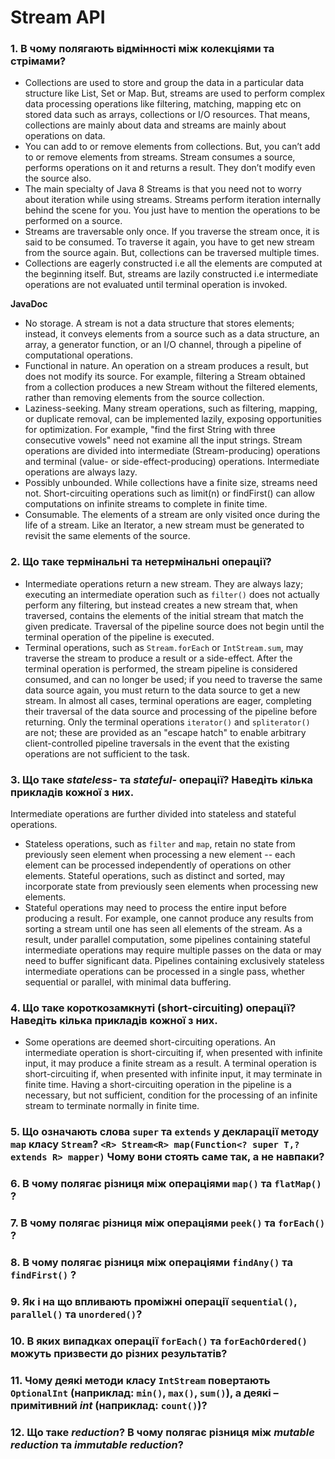    # Stream API
### 1. В чому полягають відмінності між колекціями та стрімами?
- Collections are used to store and group the data in a particular data structure like List, Set or Map. But, streams are used to perform complex data processing operations like filtering, matching, mapping etc on stored data such as arrays, collections or I/O resources. That means, collections are mainly about data and streams are mainly about operations on data.
- You can add to or remove elements from collections. But, you can’t add to or remove elements from streams. Stream consumes a source, performs operations on it and returns a result. They don’t modify even the source also.
- The main specialty of Java 8 Streams is that you need not to worry about iteration while using streams. Streams perform iteration internally behind the scene for you. You just have to mention the operations to be performed on a source.
- Streams are traversable only once. If you traverse the stream once, it is said to be consumed. To traverse it again, you have to get new stream from the source again. But, collections can be traversed multiple times.
- Collections are eagerly constructed i.e all the elements are computed at the beginning itself. But, streams are lazily constructed i.e intermediate operations are not evaluated until terminal operation is invoked.

**JavaDoc**

- No storage. A stream is not a data structure that stores elements; instead, it conveys elements from a source such as a data structure, an array, a generator function, or an I/O channel, through a pipeline of computational operations.
- Functional in nature. An operation on a stream produces a result, but does not modify its source. For example, filtering a Stream obtained from a collection produces a new Stream without the filtered elements, rather than removing elements from the source collection.
- Laziness-seeking. Many stream operations, such as filtering, mapping, or duplicate removal, can be implemented lazily, exposing opportunities for optimization. For example, "find the first String with three consecutive vowels" need not examine all the input strings. Stream operations are divided into intermediate (Stream-producing) operations and terminal (value- or side-effect-producing) operations. Intermediate operations are always lazy.
- Possibly unbounded. While collections have a finite size, streams need not. Short-circuiting operations such as limit(n) or findFirst() can allow computations on infinite streams to complete in finite time.
- Consumable. The elements of a stream are only visited once during the life of a stream. Like an Iterator, a new stream must be generated to revisit the same elements of the source.

### 2. Що таке термінальні та нетермінальні операції?
- Intermediate operations return a new stream. They are always lazy; executing an intermediate operation such as `filter()` does not actually perform any filtering, but instead creates a new stream that, when traversed, contains the elements of the initial stream that match the given predicate. Traversal of the pipeline source does not begin until the terminal operation of the pipeline is executed.
- Terminal operations, such as `Stream.forEach` or `IntStream.sum`, may traverse the stream to produce a result or a side-effect. After the terminal operation is performed, the stream pipeline is considered consumed, and can no longer be used; if you need to traverse the same data source again, you must return to the data source to get a new stream. In almost all cases, terminal operations are eager, completing their traversal of the data source and processing of the pipeline before returning. Only the terminal operations `iterator()` and `spliterator()` are not; these are provided as an "escape hatch" to enable arbitrary client-controlled pipeline traversals in the event that the existing operations are not sufficient to the task. 
### 3. Що таке *stateless-* та *stateful-* операції? Наведіть кілька прикладів кожної з них.
Intermediate operations are further divided into stateless and stateful operations. 
- Stateless operations, such as `filter` and `map`, retain no state from previously seen element when processing a new element -- each element can be processed independently of operations on other elements. Stateful operations, such as distinct and sorted, may incorporate state from previously seen elements when processing new elements.
- Stateful operations may need to process the entire input before producing a result. For example, one cannot produce any results from sorting a stream until one has seen all elements of the stream. As a result, under parallel computation, some pipelines containing stateful intermediate operations may require multiple passes on the data or may need to buffer significant data. Pipelines containing exclusively stateless intermediate operations can be processed in a single pass, whether sequential or parallel, with minimal data buffering. 
### 4. Що таке короткозамкнуті (short-circuiting) операції? Наведіть кілька прикладів кожної з них.
- Some operations are deemed short-circuiting operations. An intermediate operation is short-circuiting if, when presented with infinite input, it may produce a finite stream as a result. A terminal operation is short-circuiting if, when presented with infinite input, it may terminate in finite time. Having a short-circuiting operation in the pipeline is a necessary, but not sufficient, condition for the processing of an infinite stream to terminate normally in finite time. 
### 5. Що означають слова `super` та `extends` у декларації методу `map` класу `Stream`?   `<R> Stream<R> map(Function<? super T,? extends R> mapper)` Чому вони стоять саме так, а не навпаки?
### 6. В чому полягає різниця між операціями `map()` та `flatMap()` ? 
### 7. В чому полягає різниця між операціями `peek()` та `forEach()` ? 
### 8. В чому полягає різниця між операціями `findAny()` та `findFirst()` ? 
### 9. Як і на що впливають проміжні операції `sequential()`, `parallel()` та `unordered()`?
### 10. В яких випадках операції `forEach()` та `forEachOrdered()` можуть призвести до різних результатів?
### 11. Чому деякі методи класу `IntStream` повертають `OptionalInt` (наприклад: `min()`, `max()`, `sum()`), а деякі – примітивний *int* (наприклад: `count()`)?
### 12. Що таке *reduction*? В чому полягає різниця між *mutable reduction* та *immutable reduction*?

